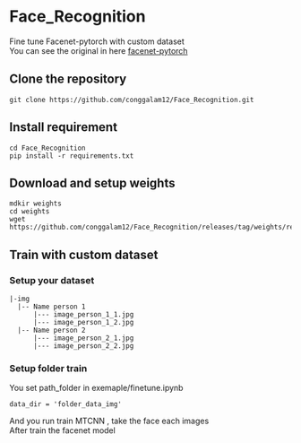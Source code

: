 # Face_Recognition
Fine tune Facenet-pytorch with custom dataset<br>
You can see the original in here [facenet-pytorch](https://github.com/timesler/facenet-pytorch)
## Clone the repository
```
git clone https://github.com/conggalam12/Face_Recognition.git
```
## Install requirement
```
cd Face_Recognition
pip install -r requirements.txt
```
## Download and setup weights
```
mdkir weights
cd weights
wget https://github.com/conggalam12/Face_Recognition/releases/tag/weights/resnet_face.pth
```
## Train with custom dataset
### Setup your dataset
```
|-img
  |-- Name person 1
      |--- image_person_1_1.jpg
      |--- image_person_1_2.jpg
  |-- Name person 2
      |--- image_person_2_1.jpg
      |--- image_person_2_2.jpg
```
### Setup folder train
You set path_folder in exemaple/finetune.ipynb<br>
```
data_dir = 'folder_data_img'
```
And you run train MTCNN , take the face each images <br>
After train the facenet model


    
